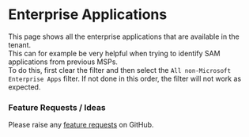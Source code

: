 # Enterprise Applications

This page shows all the enterprise applications that are available in the tenant.  
This can for example be very helpful when trying to identify SAM applications from previous MSPs.  
To do this, first clear the filter and then select the `All non-Microsoft Enterprise Apps` filter. If not done in this order, the filter will not work as expected.

### Feature Requests / Ideas

Please raise any [feature requests](https://github.com/KelvinTegelaar/CIPP/issues/new?assignees=&labels=enhancement%2Cno-priority&projects=&template=feature.yml&title=%5BFeature+Request%5D%3A+) on GitHub.
